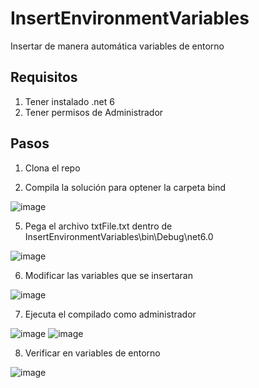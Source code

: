 # InsertEnvironmentVariables
Insertar de manera automática variables de entorno

## Requisitos
1) Tener instalado .net 6
2) Tener permisos de Administrador
## Pasos
1) Clona el repo
   
3) Compila la solución para optener la carpeta bind
   
![image](https://github.com/eramos23/InsertEnvironmentVariables/assets/15219079/4bea2fe2-55ad-4e82-89d2-158b38cd46b9)


5) Pega el archivo txtFile.txt dentro de InsertEnvironmentVariables\bin\Debug\net6.0

   
![image](https://github.com/eramos23/InsertEnvironmentVariables/assets/15219079/9be85db0-3259-435c-843a-c537c9f4605c)

6) Modificar las variables que se insertaran

![image](https://github.com/eramos23/InsertEnvironmentVariables/assets/15219079/3f540e95-1880-40b4-8f65-d125c432e7ed)

   
7) Ejecuta el compilado como administrador
   
![image](https://github.com/eramos23/InsertEnvironmentVariables/assets/15219079/2a77b044-74e0-4009-afa0-6a944b6853b7)
![image](https://github.com/eramos23/InsertEnvironmentVariables/assets/15219079/e9c7ca55-de96-48c6-ab7e-81446030d39d)

8) Verificar en variables de entorno

![image](https://github.com/eramos23/InsertEnvironmentVariables/assets/15219079/68784f4b-1a84-4bcd-8c14-34612af590dc)


